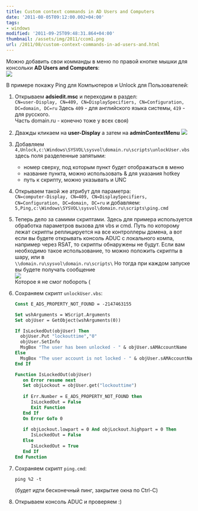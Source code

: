```yaml
---
title: Custom context commands in AD Users and Computers
date: '2011-08-05T09:12:00.002+04:00'
tags:
- windows
modified: '2011-09-25T09:48:31.864+04:00'
thumbnail: /assets/img/2011/ccom1.png
url: /2011/08/custom-context-commands-in-ad-users-and.html
---
```

Можно добавить свои комманды в меню по правой кнопке мышки для консольки **AD Users and Computers**:  
![](/assets/img/2011/ccom1.png)

В примере покажу Ping для Компьютеров и Unlock для Пользователей:
1. Открываем **adsiedit.msc** и переходим в раздел:  
`CN=user-Display, CN=409, CN=DisplaySpecifiers, CN=Configuration, DC=domain, DC=ru`
Здесь `409` - для английского языка системы, `419` - для русского.   
Часть domain.ru - конечно тоже у всех своя)
1. Дважды кликаем на **user-Display** а затем на **adminContextMenu**
   ![](/assets/img/2011/ccom2.png)
1. Добавляем
`4,Unlock,c:\Windows\SYSVOL\sysvol\domain.ru\scripts\unlockUser.vbs`
здесь поля разделенные запятыми:  
    - номер сверху, под которым пункт будет отображаться в меню  
    - название пункта, можно использовать & для указания hotkey  
    - путь к скрипту, можно указывать и UNC  

1. Открываем такой же атрибут для параметра:  
`CN=computer-Display, CN=409, CN=DisplaySpecifiers, CN=Configuration, DC=domain, DC=ru`
и добавляем:  
`5,Ping,c:\Windows\SYSVOL\sysvol\domain.ru\scripts\ping.cmd`
1. Теперь дело за самими скриптами. Здесь для примера используется обработка параметров вызова для vbs и cmd. Путь по которому лежат скрипты реплицируется на все контроллеры домена, а вот если вы будете открывать консоль ADUC с локального компа, например через RSAT, то скрипты обнаружены не будут. Если вам необходимо такое использование, то можно положить скрипты в шару, или в  
`\\domain.ru\sysvol\domain.ru\scripts\`
Но  тогда при каждом запуске вы будете получать сообщение  
![](/assets/img/2011/ccom3.png)  
Которое я не смог побороть (
1. Сохраняем скрипт `unlockUser.vbs`:
   ```vb
   Const E_ADS_PROPERTY_NOT_FOUND = -2147463155
   
   Set wshArguments = WScript.Arguments
   Set objUser = GetObject(wshArguments(0))
   
   If IsLockedOut(objUser) Then
     objUser.Put "lockouttime","0"
     objUser.SetInfo
     MsgBox "The user has been unlocked - " & objUser.sAMAccountName
   Else
     MsgBox "The user account is not locked - " & objUser.sAMAccountName
   End If
   
   Function IsLockedOut(objUser)
      on Error resume next
      Set objLockout = objUser.get("lockouttime")
      
      if Err.Number = E_ADS_PROPERTY_NOT_FOUND then
         IsLockedOut = False
         Exit Function
      End If
      On Error GoTo 0
      
      if objLockout.lowpart = 0 And objLockout.highpart = 0 Then
         IsLockedOut = False
      Else
         IsLockedOut = True
      End If
   End Function
   ```
1. Сохраняем скрипт `ping.cmd`:  
   ```
   ping %2 -t
   ```
   (будет идти бесконечный пинг, закрытие окна по Ctrl-C)
1. Открываем консоль ADUC и проверяем :)  
